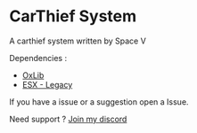 # CarThief System
 A carthief system written by Space V
 
 Dependencies : 
  - <a href="https://github.com/overextended/ox_lib">OxLib</a>
  - <a href= "https://github.com/esx-framework/esx-legacy">ESX - Legacy</a>

If you have a issue or a suggestion open a Issue.

Need support ? <a href="https://discord.gg/8ecXhFXqR4">Join my discord</a>
